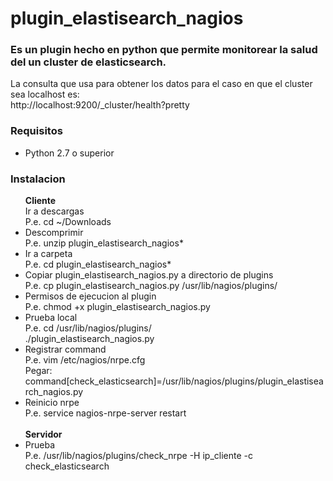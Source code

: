 # plugin_elastisearch_nagios
<h3>Es un plugin hecho en python que permite monitorear la salud del un cluster de elasticsearch.</h3>
<p>La consulta que usa para obtener los datos para el caso en que el cluster sea localhost es:</br>
http://localhost:9200/_cluster/health?pretty</p>

<h3>Requisitos</h3>
<ul>
<li>Python 2.7 o superior</li>
</ul>
<h3>Instalacion</h3>
<ul>
<strong>Cliente</strong></br>
</li>Ir a descargas</br>
P.e. cd ~/Downloads</li>
<li>Descomprimir</br>
P.e. unzip plugin_elastisearch_nagios*</li>
<li>Ir a carpeta</br>
P.e. cd plugin_elastisearch_nagios* </li>
<li>Copiar plugin_elastisearch_nagios.py a directorio de plugins</br>
P.e. cp plugin_elastisearch_nagios.py /usr/lib/nagios/plugins/</li>
<li>Permisos de ejecucion al plugin</br>
P.e. chmod +x plugin_elastisearch_nagios.py </li>
<li>Prueba local</br>
P.e. cd /usr/lib/nagios/plugins/<br>
./plugin_elastisearch_nagios.py </li>
<li>Registrar command</br>
P.e. vim /etc/nagios/nrpe.cfg</br>
Pegar: command[check_elasticsearch]=/usr/lib/nagios/plugins/plugin_elastisearch_nagios.py</br></li>
<li>Reinicio nrpe</br>
P.e. service nagios-nrpe-server restart</br>
</li></br>
<strong>Servidor</strong></br>
<li>Prueba</br>
P.e. /usr/lib/nagios/plugins/check_nrpe -H ip_cliente -c check_elasticsearch</li>
</ul>




